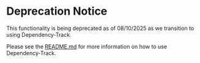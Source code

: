 # Deprecation Notice
This functionality is being deprecated as of 08/10/2025 as we transition to using Dependency-Track.

Please see the [README.md](../dependency-track/README.md) for more information on how to use Dependency-Track.
